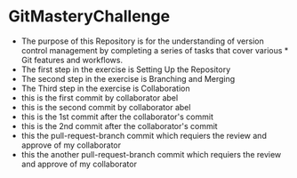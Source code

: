 # GitMasteryChallenge
* The purpose of this Repository is for the understanding of version control management by completing a series of tasks that cover various * Git features and workflows.
* The first step in the exercise is Setting Up the Repository
* The second step in the exercise is  Branching and Merging
* The Third step in the exercise is Collaboration
* this is the first commit by collaborator abel
* this is the second commit by collaborator abel
* this is the 1st commit after the collaborator's commit
* this is the 2nd commit after the collaborator's commit
* this the pull-request-branch commit which requiers the review and approve  of my collaborator 
* this the another pull-request-branch commit which requiers the review and approve  of my collaborator 
